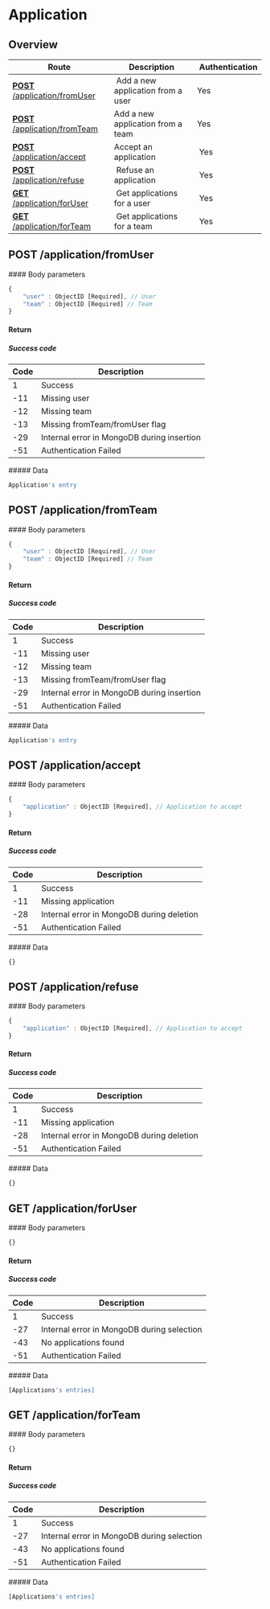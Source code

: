 # Application

## Overview

Route | Description | Authentication
----- | ----------- | --------------
[**POST** /application/fromUser](#post-applicationfromuser) | Add a new application from a user | Yes
[**POST** /application/fromTeam](#post-applicationfromteam) | Add a new application from a team | Yes
[**POST** /application/accept](#post-applicationaccept) | Accept an application | Yes
[**POST** /application/refuse](#post-applicationrefuse) | Refuse an application | Yes
[**GET** /application/forUser](#get-applicationforuser) | Get applications for a user | Yes
[**GET** /application/forTeam](#get-applicationforteam) | Get applications for a team | Yes

## POST /application/fromUser

#### Body parameters

```javascript
{
    "user" : ObjectID [Required], // User 
    "team" : ObjectID [Required] // Team
}
```

#### Return

##### Success code

Code | Description
---|---
1 | Success
-11 | Missing user
-12 | Missing team
-13 | Missing fromTeam/fromUser flag
-29 | Internal error in MongoDB during insertion
-51 | Authentication Failed

##### Data

```javascript
Application's entry
```

## POST /application/fromTeam

#### Body parameters

```javascript
{
    "user" : ObjectID [Required], // User 
    "team" : ObjectID [Required] // Team
}
```

#### Return

##### Success code

Code | Description
---|---
1 | Success
-11 | Missing user
-12 | Missing team
-13 | Missing fromTeam/fromUser flag
-29 | Internal error in MongoDB during insertion
-51 | Authentication Failed

##### Data

```javascript
Application's entry
```

## POST /application/accept

#### Body parameters

```javascript
{
    "application" : ObjectID [Required], // Application to accept
}
```

#### Return

##### Success code

Code | Description
---|---
1 | Success
-11 | Missing application
-28 | Internal error in MongoDB during deletion
-51 | Authentication Failed

##### Data

```javascript
{}
```

## POST /application/refuse

#### Body parameters

```javascript
{
    "application" : ObjectID [Required], // Application to accept
}
```

#### Return

##### Success code

Code | Description
---|---
1 | Success
-11 | Missing application
-28 | Internal error in MongoDB during deletion
-51 | Authentication Failed

##### Data

```javascript
{}
```

## GET /application/forUser

#### Body parameters

```javascript
{}
```

#### Return

##### Success code

Code | Description
---|---
1 | Success
-27 | Internal error in MongoDB during selection
-43 | No applications found
-51 | Authentication Failed

##### Data

```javascript
[Applications's entries]
```

## GET /application/forTeam

#### Body parameters

```javascript
{}
```

#### Return

##### Success code

Code | Description
---|---
1 | Success
-27 | Internal error in MongoDB during selection
-43 | No applications found
-51 | Authentication Failed

##### Data

```javascript
[Applications's entries]
```

